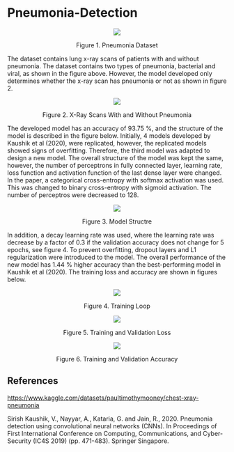 # Pneumonia-Detection
<p align="center">
  <img src="https://user-images.githubusercontent.com/115262940/221438788-9c94d249-08eb-46d6-b133-be284c0385b8.png" />
</p>
<p align="center"> Figure 1. Pneumonia Dataset
  
  
The dataset contains lung x-ray scans of patients with and without pneumonia. The dataset contains two types of pneumonia, bacterial and viral, as shown in the figure above. However, the model developed only determines whether the x-ray scan has pneumonia or not as shown in figure 2.

<p align="center">
  <img src="https://user-images.githubusercontent.com/115262940/221438834-5a3f01d6-0a8f-4f3c-aedc-1de66da0fa02.png" />
</p>
<p align="center"> Figure 2. X-Ray Scans With and Without Pneumonia


The developed model has an accuracy of 93.75 %, and the structure of the model is described in the figure below. Initially, 4 models developed by Kaushik et al (2020), were replicated, however, the replicated models showed signs of overfitting. Therefore, the third model was adapted to design a new model. The overall structure of the model was kept the same, however, the number of perceptrons in fully connected layer, learning rate, loss function and activation function of the last dense layer were changed. In the paper, a categorical cross-entropy with softmax activation was used. This was changed to binary cross-entropy with sigmoid activation. The number of perceptros were decreased to 128.

<p align="center">
  <img src="https://user-images.githubusercontent.com/115262940/221440420-8751f224-81c9-4383-8591-10e17ed414c6.png" />
</p>
<p align="center"> Figure 3. Model Structre

In addition, a decay learning rate was used, where the learning rate was decrease by a factor of 0.3 if the validation accuracy does not change for 5 epochs, see figure 4. To prevent overfitting, dropout layers and L1 regularization were introduced to the model. The overall performance of the new model has 1.44 % higher accuracy than the best-performing model in Kaushik et al (2020). The training loss and accuracy are shown in figures below.

<p align="center">
  <img src="https://user-images.githubusercontent.com/115262940/221439283-78b004a6-5350-44e2-9858-68c123fee3fe.png" />
</p>
<p align="center"> Figure 4. Training Loop

<p align="center">
  <img src="https://user-images.githubusercontent.com/115262940/221439112-bebe7b0c-61ac-4e0e-8748-e9eff24a7043.png" />
</p>
<p align="center"> Figure 5. Training and Validation Loss

  
<p align="center">
  <img src="https://user-images.githubusercontent.com/115262940/221439090-9b8b6078-511f-4593-9f84-d8c55b11d5f9.png" />
</p>
<p align="center"> Figure 6. Training and Validation Accuracy


## References
https://www.kaggle.com/datasets/paultimothymooney/chest-xray-pneumonia 

Sirish Kaushik, V., Nayyar, A., Kataria, G. and Jain, R., 2020. Pneumonia detection using convolutional neural networks (CNNs). In Proceedings of First International Conference on Computing, Communications, and Cyber-Security (IC4S 2019) (pp. 471-483). Springer Singapore.
